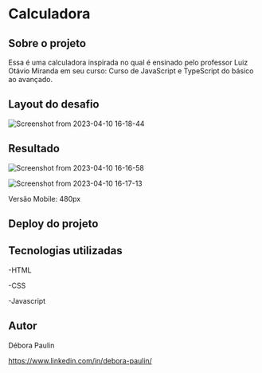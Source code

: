 # Calculadora

## Sobre o projeto
Essa é uma calculadora inspirada no qual é ensinado pelo professor Luiz Otávio Miranda em seu curso: Curso de JavaScript e TypeScript do básico ao avançado.

## Layout do desafio
![Screenshot from 2023-04-10 16-18-44](https://user-images.githubusercontent.com/113848968/230979803-14a0c921-d9ff-4284-8e74-e2b6ef32d3c8.png)

## Resultado
![Screenshot from 2023-04-10 16-16-58](https://user-images.githubusercontent.com/113848968/230979858-2db68388-4ef7-492d-8f8b-661c95929c6f.png)

![Screenshot from 2023-04-10 16-17-13](https://user-images.githubusercontent.com/113848968/230979880-626827b1-8126-4440-953b-05817d399b86.png)

Versão Mobile: 480px

## Deploy do projeto


## Tecnologias utilizadas
-HTML 

-CSS

-Javascript

## Autor

Débora Paulin

https://www.linkedin.com/in/debora-paulin/
